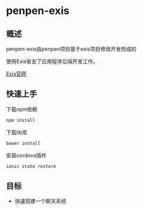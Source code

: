 # penpen-exis

## 概述

penpen-exis由penpen项目基于exis项目修改开发而成的

使用Exis省去了应用程序后端开发工作。

[Exis官网](https://www.exis.io/)

## 快速上手

下载npm依赖

```bash
npm install
```

下载lib库

```bash
bower install
```

安装cordova插件

```bash
ionic state restore
```

## 目标

- 快速搭建一个聊天系统
